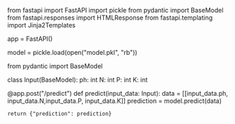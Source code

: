 from fastapi import FastAPI
import pickle
from pydantic import BaseModel
from fastapi.responses import HTMLResponse
from fastapi.templating import Jinja2Templates

app = FastAPI()

model = pickle.load(open("model.pkl", "rb"))


from pydantic import BaseModel

class Input(BaseModel):
    ph: int
    N: int
    P: int
    K: int


@app.post("/predict")
def predict(input_data: Input):
    data = [[input_data.ph, input_data.N,input_data.P, input_data.K]]
    prediction = model.predict(data)

    return {"prediction": prediction}